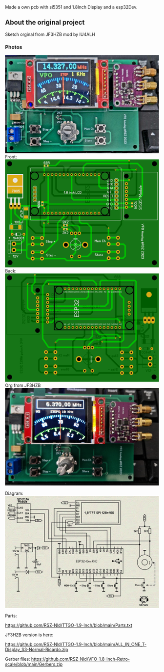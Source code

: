 Made a own pcb with si5351 and 1.8Inch  Display and a esp32Dev.
## About the original project
Sketch orginal from JF3HZB mod by 
IU4ALH
### Photos
![Photo 10]( https://github.com/RSZ-Nld/VFO-1.8-Inch-Retro-scale/blob/main/20230318_163448.jpg)
Front:
![Photo 0]( https://github.com/RSZ-Nld/VFO-1.8-Inch-Retro-scale/blob/main/Front.JPG)
Back:
![Photo 1]( https://github.com/RSZ-Nld/VFO-1.8-Inch-Retro-scale/blob/main/Back.JPG)
Org from JF3HZB
![Photo 2]( https://github.com/RSZ-Nld/VFO-1.8-Inch-Retro-scale/blob/main/Org.jpg)


Diagram: 
![Photo 10]( https://github.com/RSZ-Nld/VFO-1.8-Inch-Retro-scale/blob/main/schematic_cLdbaphKhl.jpg)

Parts:

https://github.com/RSZ-Nld/TTGO-1.9-Inch/blob/main/Parts.txt

JF3HZB version is here: 

https://github.com/RSZ-Nld/TTGO-1.9-Inch/blob/main/ALL_IN_ONE_T-Display_S3-Normal-Ricardo.zip

Gerber files:
https://github.com/RSZ-Nld/VFO-1.8-Inch-Retro-scale/blob/main/Gerbers.zip







